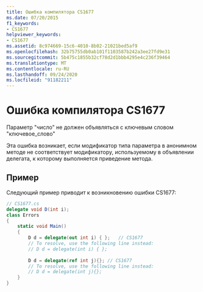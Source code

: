 ```yaml
---
title: Ошибка компилятора CS1677
ms.date: 07/20/2015
f1_keywords:
- CS1677
helpviewer_keywords:
- CS1677
ms.assetid: 8c974669-15c6-4010-8b02-21021bed5af9
ms.openlocfilehash: 32b75755db0ab101f1103587b242a3ee27fd9e31
ms.sourcegitcommit: 5b475c1855b32cf78d2d1bbb4295e4c236f39464
ms.translationtype: MT
ms.contentlocale: ru-RU
ms.lasthandoff: 09/24/2020
ms.locfileid: "91182211"
---
```

# <a name="compiler-error-cs1677"></a>Ошибка компилятора CS1677

Параметр "число" не должен объявляться с ключевым словом "ключевое_слово"  
  
 Эта ошибка возникает, если модификатор типа параметра в анонимном методе не соответствует модификатору, используемому в объявлении делегата, к которому выполняется приведение метода.  
  
## <a name="example"></a>Пример  

 Следующий пример приводит к возникновению ошибки CS1677:  
  
```csharp  
// CS1677.cs  
delegate void D(int i);  
class Errors  
{  
    static void Main()
    {  
        D d = delegate(out int i) { };   // CS1677  
        // To resolve, use the following line instead:  
        // D d = delegate(int i) { };  
  
        D d = delegate(ref int j){}; // CS1677  
        // To resolve, use the following line instead:  
        // D d = delegate(int j){};  
    }  
}  
```
